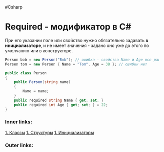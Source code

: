 #Csharp   

# Required - модификатор в C#

При его указании поле или свойство нужно обязательно задавать **в инициализаторе**, и не имеет значения - задано оно уже до этого по умолчанию или в конструкторе.

```csharp
Person bob = new Person("Bob"); // ошибка - свойства Name и Age все равно надо установить в инициализаторе
Person tom = new Person { Name = "Tom", Age = 38 }; // ошибки нет

public class Person
{
    public Person(string name)
    {
        Name = name;
    }
    public required string Name { get; set; }
    public required int Age { get; set; } = 22;
}
```

### Inner links:
[1. Классы](1.%20Languages/C-sharp/0.%20Введение/2.%20Классы%20и%20структуры/1.%20Классы.md)
[1. Структуры](1.%20Languages/C-sharp/0.%20Введение/2.%20Классы%20и%20структуры/1.%20Структуры.md)
[1. Инициализаторы](1.%20Languages/C-sharp/0.%20Введение/2.%20Классовые%20механизмы/1.%20Инициализаторы.md)

### Outer links: